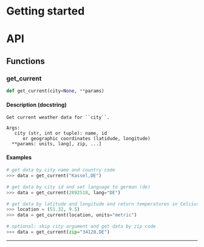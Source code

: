 # Getting started
# API
## Functions
### get_current
```Python
def get_current(city=None, **params)
```
#### Description (docstring)
```
Get current weather data for ``city``.
	
Args:
   city (str, int or tuple): name, id
      or geographic coordinates (latidude, longitude)
  **params: units, lang[, zip, ...]
```
#### Examples
```Python
# get data by city name and country code
>>> data = get_current("Kassel,DE")
	
# get data by city id and set language to german (de)
>>> data = get_current(2892518, lang="DE")
	
# get data by latitude and longitude and return temperatures in Celcius
>>> location = (51.32, 9.5)
>>> data = get_current(location, units="metric")
	
# optional: skip city argument and get data by zip code
>>> data = get_current(zip="34128,DE") 
```

---
